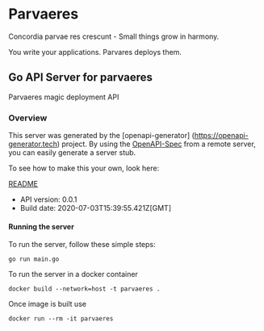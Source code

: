 # Parvaeres
Concordia parvae res crescunt - Small things grow in harmony.

You write your applications. Parvares deploys them.

## Go API Server for parvaeres

Parvaeres magic deployment API

### Overview

This server was generated by the [openapi-generator]
(https://openapi-generator.tech) project.
By using the [OpenAPI-Spec](https://github.com/OAI/OpenAPI-Specification) from a remote server, you can easily generate a server stub.

To see how to make this your own, look here:

[README](https://openapi-generator.tech)

- API version: 0.0.1
- Build date: 2020-07-03T15:39:55.421Z[GMT]


#### Running the server
To run the server, follow these simple steps:

```
go run main.go
```

To run the server in a docker container
```
docker build --network=host -t parvaeres .
```

Once image is built use
```
docker run --rm -it parvaeres 
```



